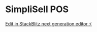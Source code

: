 # SimpliSell POS

[Edit in StackBlitz next generation editor ⚡️]([https://stackblitz.com/~/github.com/jpmirrar/Spell-it](https://github.com/jpmirrar/SimpliSell-POS-Headless-Nextjs))
